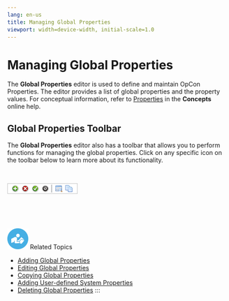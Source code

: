 ```yaml
---
lang: en-us
title: Managing Global Properties
viewport: width=device-width, initial-scale=1.0
---
```


#  Managing Global Properties

The **Global Properties** editor is used to define and maintain
OpCon Properties. The editor provides a list
of global properties and the property values. For conceptual
information, refer to
[Properties](../../Concepts/Properties.md) in the
**Concepts** online help.

## Global Properties Toolbar

The **Global Properties** editor also has a toolbar that allows you to
perform functions for managing the global properties. Click on any
specific icon on the toolbar below to learn more about its
functionality.

 

![Global Properties toolbar](../../../Resources/Images/EM/EMglobalpropertytoolbar.png "Global Properties toolbar")

 

 

![White \"person reading\" icon on blue circular background](../../../Resources/Images/moreinfo-icon(48x48).png "More Info icon")
Related Topics

-   [Adding Global Properties](Adding-Global-Properties.md)
-   [Editing Global Properties](Editing-Global-Properties.md)
-   [Copying Global Properties](Copying-Global-Properties.md)
-   [Adding User-defined System     Properties](Adding-System-Properties.md)
-   [Deleting Global Properties](Deleting-Global-Properties.md)
:::

 

